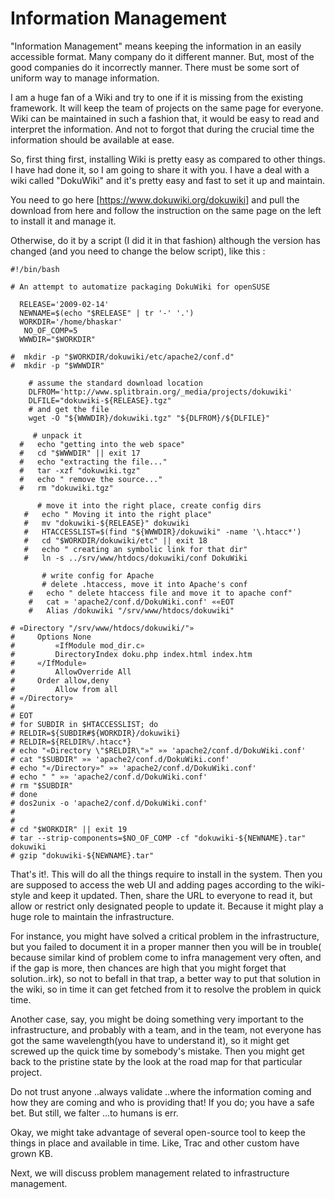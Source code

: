 ﻿# Information Management

"Information Management" means keeping the information in an easily accessible format. Many company do it different manner. But, most of the good companies do it incorrectly manner. There must be some sort of uniform way to manage information.

I am a huge fan of a Wiki and try to one if it is missing from the existing framework. It will keep the team of projects on the same page for everyone. Wiki can be maintained in such a fashion that, it would be easy to read and interpret the information. And not to forgot that during the crucial time the information should be available at ease.

So, first thing first, installing Wiki is pretty easy as compared to other things. I have had done it, so I am going to share it with you. I have a deal with a wiki called "DokuWiki" and it's pretty easy and fast to set it up and maintain.

You need to go here [https://www.dokuwiki.org/dokuwiki] and pull the download from here and follow the instruction on the same page on the left to install it and manage it.

Otherwise, do it by a script (I did it in that fashion) although the version has changed (and you need to change the below script), like this :

```
#!/bin/bash

# An attempt to automatize packaging DokuWiki for openSUSE

  RELEASE='2009-02-14'
  NEWNAME=$(echo "$RELEASE" | tr '-' '.')
  WORKDIR='/home/bhaskar'
   NO_OF_COMP=5
  WWWDIR="$WORKDIR"

#  mkdir -p "$WORKDIR/dokuwiki/etc/apache2/conf.d"
#  mkdir -p "$WWWDIR"

    # assume the standard download location
    DLFROM='http://www.splitbrain.org/_media/projects/dokuwiki'
    DLFILE="dokuwiki-${RELEASE}.tgz"
    # and get the file
    wget -O "${WWWDIR}/dokuwiki.tgz" "${DLFROM}/${DLFILE}"

     # unpack it
  #   echo "getting into the web space"
  #   cd "$WWWDIR" || exit 17
  #   echo "extracting the file..."
  #   tar -xzf "dokuwiki.tgz"
  #   echo " remove the source..."
  #   rm "dokuwiki.tgz"

      # move it into the right place, create config dirs
   #   echo " Moving it into the right place"
   #   mv "dokuwiki-${RELEASE}" dokuwiki
   #   HTACCESSLIST=$(find "${WWWDIR}/dokuwiki" -name '\.htacc*')
   #   cd "$WORKDIR/dokuwiki/etc" || exit 18
   #   echo " creating an symbolic link for that dir"
   #   ln -s ../srv/www/htdocs/dokuwiki/conf DokuWiki

       # write config for Apache
       # delete .htaccess, move it into Apache's conf
    #   echo " delete htaccess file and move it to apache conf"
    #   cat » 'apache2/conf.d/DokuWiki.conf' ««EOT
    #   Alias /dokuwiki "/srv/www/htdocs/dokuwiki"

# «Directory "/srv/www/htdocs/dokuwiki/"»
#     Options None
#         «IfModule mod_dir.c»
#         DirectoryIndex doku.php index.html index.htm
#     «/IfModule»
#         AllowOverride All
#     Order allow,deny
#         Allow from all
# «/Directory»
#
# EOT
# for SUBDIR in $HTACCESSLIST; do
# RELDIR=${SUBDIR#${WORKDIR}/dokuwiki}
# RELDIR=${RELDIR%/.htacc*}
# echo "«Directory \"$RELDIR\"»" »» 'apache2/conf.d/DokuWiki.conf'
# cat "$SUBDIR" »» 'apache2/conf.d/DokuWiki.conf'
# echo "«/Directory»" »» 'apache2/conf.d/DokuWiki.conf'
# echo " " »» 'apache2/conf.d/DokuWiki.conf'
# rm "$SUBDIR"
# done
# dos2unix -o 'apache2/conf.d/DokuWiki.conf'
#
#
# cd "$WORKDIR" || exit 19
# tar --strip-components=$NO_OF_COMP -cf "dokuwiki-${NEWNAME}.tar" dokuwiki
# gzip "dokuwiki-${NEWNAME}.tar"

``````

That's it!. This will do all the things require to install in the system. Then you are supposed to access the web UI and adding pages according to the wiki-style and keep it updated. Then, share the URL to everyone to read it, but allow or restrict only designated people to update it. Because it might play a huge role to maintain the infrastructure.

For instance, you might have solved a critical problem in the infrastructure, but you failed to document it in a proper manner then you will be in trouble( because similar kind of problem come to infra management very often, and if the gap is more, then chances are high that you might forget that solution..irk), so not to befall in that trap, a better way to put that solution in the wiki, so in time it can get fetched from it to resolve the problem in quick time.

Another case, say, you might be doing something very important to the infrastructure, and probably with a team, and in the team, not everyone has got the same wavelength(you have to understand it), so it might get screwed up the quick time by somebody's mistake. Then you might get back to the pristine state by the look at the road map for that particular project.

Do not trust anyone ..always validate ..where the information coming and how they are coming and who is providing that! If you do; you have a safe bet. But still, we falter ...to humans is err.

Okay, we might take advantage of several open-source tool to keep the things in place and available in time. Like, Trac and other custom have grown KB.

Next, we will discuss problem management related to infrastructure management.

